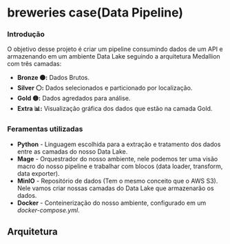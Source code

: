 # breweries case(Data Pipeline)

### Introdução
O objetivo desse projeto é criar um pipeline consumindo dados de um API e armazenando em um ambiente Data Lake seguindo a arquitetura Medallion com três camadas:
- **Bronze 🟤:** Dados Brutos.
- **Silver ⚪:** Dados selecionados e particionado por localização.
- **Gold 🟡:** Dados agredados para análise.
- **Extra 📊:** Visualização gráfica dos dados que estão na camada Gold.

### Feramentas utilizadas 
- **Python** - Linguagem escolhida para a extração e tratamento dos dados entre as camadas do nosso Data Lake.
- **Mage** - Orquestrador do nosso ambiente, nele podemos ter uma visão macro do nosso pipeline e trabalhar com blocos (data loader, transform, data exporter).
- **MinIO** - Repositório de dados (Tem o mesmo conceito que o AWS S3). Nele vamos criar nossas camadas do Data Lake que armazenarão os dados.
- **Docker** - Conteinerização do nosso ambiente, configurado em um *docker-compose.yml*.

## Arquitetura
